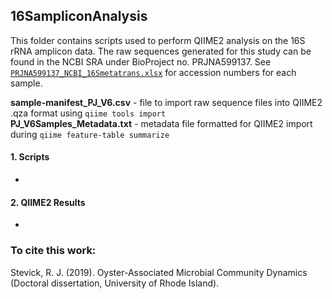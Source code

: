 ## 16SampliconAnalysis
This folder contains scripts used to perform QIIME2 analysis on the 16S rRNA amplicon data. The raw sequences generated for this study can be found in the NCBI SRA under BioProject no. PRJNA599137. See [`PRJNA599137_NCBI_16Smetatrans.xlsx`](/PRJNA599137_NCBI_16Smetatrans.xlsx) for accession numbers for each sample.  

**sample-manifest_PJ_V6.csv** - file to import raw sequence files into QIIME2 .qza format using `qiime tools import`  
**PJ_V6Samples_Metadata.txt** - metadata file formatted for QIIME2 import during `qiime feature-table summarize`


#### 1. Scripts
-

#### 2. QIIME2 Results
-


### To cite this work:
Stevick, R. J. (2019). Oyster-Associated Microbial Community Dynamics (Doctoral dissertation, University of Rhode Island).
